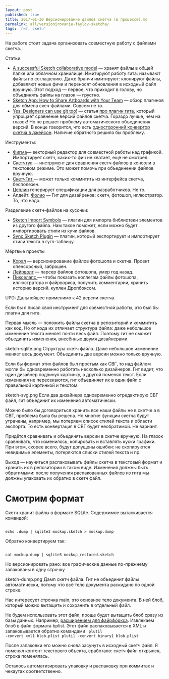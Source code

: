 ```yaml
---
layout: post
published: true
title: 2017-01-30 Версионирование файлов скетча (в процессе).md
permalink: all/versionirovanie-faylov-sketcha/
tags: 'гит, скетч'
---
```

На работе стоит задача организовать совместную работу с файлами скетча.

Статьи:
* [A successful Sketch collaborative model](https://blog.central.team/how-to-collaborate-on-sketch-files-inspired-from-git-589b4dddfee1#.sl942d3zk) — хранят файлы в общей папке или облачном хранилище. Имитируют работу гита: называют файлы по соглашению. Даже бранчи имитируют: клонируют файлы, добавляют новые фичи и переносят обновления в исходный файл вручную. Этот подход — первое, что приходит  в голову, но объединять файлы на глазок — грустно.
* [Sketch App: How to Share Artboards with Your Team](https://www.sitepoint.com/sketch-app-sharing-artboards-with-your-team/) — обзор плагинов для обмена скеч-файлами. Совсем не то.
* [Yes, Designers can use git too!](https://blog.enki.com/yes-designers-can-use-git-too-79f3cef9c899#.wrgg28i8s) — статья [про плагин гита](https://github.com/mathieudutour/git-sketch-plugin), который упрощает сравнение версий файлов скетча. Гораздо лучше, чем на глазок! Но не решает проблему автоматического объединения версий. В конце говорится, что есть [односторонний конвертор скетча в джейсон](https://github.com/afiedler/sketch-node-parser). Наличие обратного решило бы проблему.

Инструменты:
* [Фигма](https://www.figma.com/)— векторный редактор для совместной работы над графикой. Импортирует скетч, каких-то фич не хватает, ещё не смотрел.
* [Скетчтул](https://gist.github.com/bomberstudios/c9e6975acd4d4d84a728) — инструмент для сравнения скетч файлов в консоли в текстовом режиме. Это может помочь при объединении файлов вручную.
* [СкетчГит ](https://github.com/almonk/SketchGit)— может только коммитить из интерфейса скетча, бесполезен.
* [Цеплин](https://zeplin.io/) генерирует спецификации для разработчиков. Не то.
* Апдейт:
[Фолио](http://folioformac.com/) — Гит для дизайренов: скетч, фотошоп, иллюстратор. То, что надо.

Разделение скетч-файлов на кусочки:
* [Sketch Import Symbols](https://github.com/kmerc/sketch-import-symbols) — плагин для импорта библиотеки элементов из другого файла. Нам такое поможет, если можно будет импортировать стили из кучи файлов.
* [Sync Sketch Plugin](https://github.com/nolastan/sync.sketchplugin) — плагин, который экспортирует и импортирует стили текста в гугл-таблицу.

Мёртвые проекты
* [Корал](https://github.com/koral) — версионирование файлов фотошопа и скетча. Проект опенсорсный, заброшен.
* [Лейрволт](https://github.com/layervault/psd.rb) — парсер файлов фотошопа, умер год назад.
* [Пикселапс ](http://blog.pixelapse.com/post/40583295019/welcome-to-pixelapse) — чтобы показать коллегам файлы фотошопа, иллюстратора и файрворкса, получить комментарии, хранить историю версий. куплен Дропбоксом.


UPD: Дальнейшее применимо к 42 версии скетча.

Если бы я писал свой инструмент для совместной работы, это был бы плагин для гита.


Первая мысль — положить файлы скетча в репозиторий и коммитить как код. Но от кода их отличает структура файла: даже небольшое изменение текста меняет почти весь файл. Поэтому гит не сможет объединить изменения, внесённые двумя дизайнерами.

sketch-sqlite.png
Структура скетч файла. Даже небольшое изменение меняет весь документ. Объединить две версии можно только вручную.

Если бы формат этих файлов был простым как СВГ, то над файлом могли бы одновременно работать несколько дизайнеров. Гит видит, что один дизайнер подвинул картинку, а другой поменял текст. Если изменения не пересекаются, гит объединяет их в один файл с правильной картинкой и текстом.

sketch-svg.png
Если два дизайнера одновременно отредактирую СВГ файл, гит объединит их изменения автоматически.

Можно было бы договориться хранить все наши файлы не в скетче а в СВГ, проблема была бы решена. Но многие функции скетча будут утрачены, например, мы потеряем список стилей текста и области экспорта. То есть конвертация в СВГ будет необратимой. Не вариант.

Придётся сравнивать и объединять версии в скетче вручную. На глазок сравнивать, что изменилось, копировать и вставлять куски графики. При этом, скорее всего, будут допущены ошибки: не скопируются невидимые элементы, потеряются списки стилей текста и пр.

Выход — научиться распаковывать файлы скетча в текстовый формат и хранить их в репозитории в таком виде. Изменения должны быть обратимыми: после получения распакованных файлов из гита мы должны упаковать их обратно в скетч файл.

# Смотрим формат

Cкетч хранит файлы в формате SQLite. Содержимое вытаскивается командой:

<code>
echo .dump | sqlite3 mockup.sketch > mockup.dump
</code>

Обратно конвертируем так:

<code>
cat mockup.dump | sqlite3 mockup_restored.sketch
</code>

Но версионировать рано: все графические данные по-прежнему запакованы в одну строчку

sketch-dump.png
Дамп скетч файла. Гит не объединит файлы автоматически, потому что всё тело документа раскидано по одной строке.

Нас интересует строчка main, это основное тело документа. В ней блоб, который можно вытащить и сохранить в отдельный файл.

Не будем использовать этот файл, проще будет вытащить блоб сразу из базы данных. Например, [расширением для файрфоркса](https://addons.mozilla.org/en-US/firefox/addon/sqlite-manager/). Извлекаем блоб в файл формата bplist. Этот файл распаковывается в XML и запаковывается обратно командами
<code>
plutil -convert xml1 blob.plist
plutil -convert binary1 blob.plist
</code>

После запаковки его можно снова засунуть в исходный скетч файл. Я поменял контент текстового объекта, сработало: скетч файл открылся, строка поменялась.

Осталось автоматизировать упаковку и распаковку при коммитах и чекаутах соответственно.
